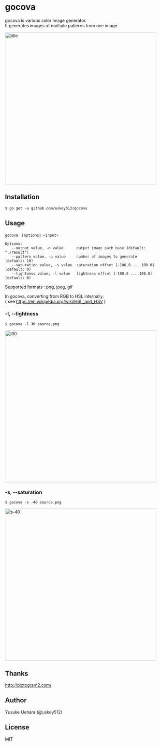 # gocova  
gocova is various color image generator.  
It generates images of multiple patterns from one image.  

<img width="500" alt="title" src="https://user-images.githubusercontent.com/4005383/47617620-65def080-db0c-11e8-905c-aa2ea607272c.png">

## Installation  
`$ go get -u github.com/uskey512/gocova`  

## Usage  
```
gocova　[options] <input>　　

Options:
   --output value, -o value      output image path base (default: "./result")
   --pattern value, -p value     number of images to generate (default: 10)
   --saturation value, -s value  saturation offset [-100.0 ... 100.0] (default: 0)
   --lightness value, -l value   lightness offset [-100.0 ... 100.0] (default: 0)
```
Supported formats : png, jpeg, gif  

In gocova, converting from RGB to HSL internally.  
( see https://en.wikipedia.org/wiki/HSL_and_HSV )

### -l, --lightness
```
$ gocova -l 30 source.png
```
<img width="500" alt="l30" src="https://user-images.githubusercontent.com/4005383/47617653-ae96a980-db0c-11e8-99eb-b1c24180904b.png">

### -s, --saturation
```
$ gocova -s -40 source.png
```
<img width="500" alt="s-40" src="https://user-images.githubusercontent.com/4005383/47617662-c3733d00-db0c-11e8-984f-a28bead1efce.png">

## Thanks
http://pictogram2.com/

## Author
Yusuke Uehara (@uskey512)

## License
MIT
